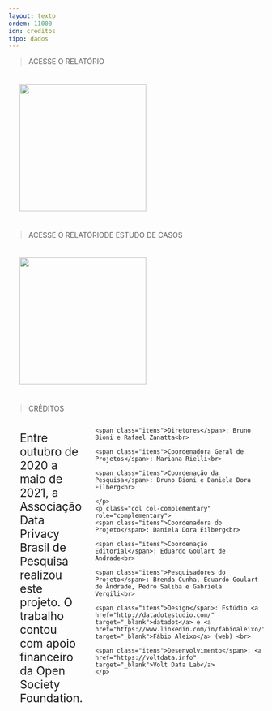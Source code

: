 ```yaml
---
layout: texto
ordem: 11000
idn: creditos
tipo: dados
---
```


> ACESSE O RELATÓRIO

<div id="creditos" class="container">
<div class="layout">
  <p class="col col-main">
<a href="https://drive.google.com/file/d/1-PmjyYubF65W_8LuOiYR2pwFQiRWEyZ3/view" target="blank"><img src="{{ site.baseurl }}/imagens/thumb_relatorio.png" width="250px"></a>
</p>
</div>
</div>

> ACESSE O RELATÓRIODE ESTUDO DE CASOS

<div id="creditos" class="container">
<div class="layout">
  <p class="col col-main">
<a href="https://drive.google.com/file/d/1DiLGoLSe_LsYIvWF63rfETGvr1YpHSB0/view?usp=sharing" target="blank"><img src="{{ site.baseurl }}/imagens/thumb_estudo.png" width="250px"></a>
</p>
</div>
</div>

> CRÉDITOS

<div id="creditos" class="container">

  <div class="layout">
    <p class="col col-main">
    Entre outubro de 2020 a maio de 2021, a Associação Data Privacy Brasil de Pesquisa realizou este projeto. O trabalho contou com apoio financeiro da Open Society Foundation.<br>

    <span class="itens">Diretores</span>: Bruno Bioni e Rafael Zanatta<br>

    <span class="itens">Coordenadora Geral de Projetos</span>: Mariana Rielli<br>

    <span class="itens">Coordenação da Pesquisa</span>: Bruno Bioni e Daniela Dora Eilberg<br>

    </p>
    <p class="col col-complementary" role="complementary">
    <span class="itens">Coordenadora do Projeto</span>: Daniela Dora Eilberg<br>

    <span class="itens">Coordenação Editorial</span>: Eduardo Goulart de Andrade<br>

    <span class="itens">Pesquisadores do Projeto</span>: Brenda Cunha, Eduardo Goulart de Andrade, Pedro Saliba e Gabriela Vergili<br>

    <span class="itens">Design</span>: Estúdio <a href="http://datadotestudio.com/" target="_blank">datadot</a> e <a href="https://www.linkedin.com/in/fabioaleixo/" target="_blank">Fábio Aleixo</a> (web) <br>

    <span class="itens">Desenvolvimento</span>: <a href="https://voltdata.info" target="_blank">Volt Data Lab</a>
    </p>  
  </div>   

</div>



<style>
/* Layout: */

.col-main {
  flex: 1;  
  font-size: 1.6em
}  

.col-complementary {
  flex: 1;  
  font-size: 1.6em
}

/* Responsive: */

@media only screen and (min-width: 640px) {
  .layout {
    display: flex;
  }
}

/* etc */

span{
  color: #e2de3f
}

.container {
  max-width: 110em;
  margin-right: auto;
  margin-left: auto;
}

.col {
  padding: 1em;
  margin: 0 2px 2px 0;
}

</style>
